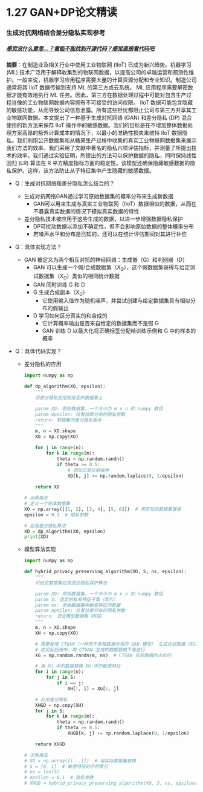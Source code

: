 # 1.27 GAN+DP论文精读

### 生成对抗网络结合差分隐私实现参考

##### <u>感觉没什么意思...？看能不能找到开源代码？感觉直接看代码吧</u>

**摘要**：在制造业及相关行业中使用工业物联网 (IIoT) 已成为新兴趋势。机器学习 (ML) 技术广泛用于解释收集到的物联网数据，以提高公司的卓越运营和预测性维护。一般来说，机器学习应用程序需要大量的计算资源分配和专业知识。制造公司通常将其 IIoT 数据传输到支持 ML 的第三方或云系统。 ML 应用程序需要解密数据才能有效地执行 ML 任务。因此，第三方在数据处理过程中可能对包含生产过程肖像的工业物联网数据内容拥有不可接受的访问权限。 IIoT 数据可能包含隐藏的敏感功能，从而导致公司信息泄露。所有这些担忧都阻止公司与第三方共享其工业物联网数据。本文提出了一种基于生成对抗网络 (GAN) 和差分隐私 (DP) 混合使用的新方法来保存 IIoT 操作中的敏感数据。我们的目标是在不增加整体数据处理方案高昂的额外计算成本的情况下，以最小的准确性损失来维持 IIoT 数据隐私。我们利用公开数据集和从糖果生产过程中收集的真实工业物联网数据集来展示我们方法的效率。我们采用了文献中著名的隐私六项评估指标，并测量了所提出技术的效率。我们通过实验证明，所提出的方法可以保护数据的隐私，同时保持线性回归 (LR) 算法在 R 平方精度指标方面的稳定性。该模型还确保隐藏敏感数据的隐私保护。这样，该方法防止从子特征集中产生隐藏的敏感数据。

- Q：生成对抗网络和差分隐私怎么结合的？
  - 生成对抗网络GAN通过学习原始数据集的概率分布来生成新数据
    - GAN可以用来生成与真实工业物联网（IIoT）数据相似的数据，从而在不暴露真实数据的情况下模拟真实数据的特性
  - 差分隐私技术被应用于这些生成的数据，以进一步增强数据隐私保护
    - DP可扰动数据以添加不确定性，但不会影响原始数据的整体概率分布
    - 若噪声水平和分布是已知的，还可以在统计评估期间对其进行补偿
- Q：具体实现方法？
  - GAN 被定义为两个相互对抗的神经网络：生成器（G）和判别器（D）
    - GAN 可以生成一个假/合成数据集（$X_G$），这个假数据集获得与给定测试数据集（$X_O$）类似的相同统计数据
    - GAN 同时训练 G 和 D
    - G 生成合成副本（$X_G$）
      - 它使用输入值作为随机噪声，并尝试创建与给定数据集具有相似分布的假输出
    - D 学习如何区分真实的和合成的
      - 它计算概率输出是否来自给定的数据集而不是假 G
      - GAN 训练 D 以最大化将正确标签分配给训练示例和 G 中的样本的概率

- Q：具体代码实现？

  - 差分隐私的应用

    ```python
    import numpy as np
    
    def dp_algorithm(XO, epsilon):
        """
        将差分隐私应用到给定的数据集上
    
        param XO: 原始数据集，一个大小为 m x n 的 numpy 数组
        param epsilon: 拉普拉斯分布的隐私参数
        return: 数据集的差分隐私版本
        """
        m, n = XO.shape
        XD = np.copy(XO)
    
        for j in range(n):
            for k in range(m):
                theta = np.random.randn()
                if theta >= 0.5:
                    # 添加拉普拉斯噪声
                    XD[k, j] += np.random.laplace(0, 1/epsilon)
        
        return XD
    
    # 示例用法
    # 定义一个样本数据集
    XO = np.array([[1, 2], [3, 4], [5, 6]])  # 用实际的数据集替换
    epsilon = 0.1  # 隐私参数
    
    # 应用差分隐私算法
    XD = dp_algorithm(XO, epsilon)
    print(XD)
    ```

  - 模型算法实现

    ```python
    import numpy as np
    
    def hybrid_privacy_preserving_algorithm(XO, S, ns, epsilon):
        """
        对给定数据集应用混合隐私保护算法
    
        param XO: 原始数据集，一个大小为 m x n 的 numpy 数组
        param S: 选定的私有特征子集（索引）
        param ns: 原始数据集中敏感特征的数量
        param epsilon: 拉普拉斯分布的隐私参数
        return: 混合模型数据集 XHGD
        """
        m, n = XO.shape
        XH = np.copy(XO)
    
        # 需要使用 CTGAN（一种用于表格数据分布的 GAN 模型） 生成合成数据（XG）
        # 在实际应用中，用 CTGAN 生成的数据替换下面这行
        XG = np.random.randn(m, ns)  # CTGAN 生成数据的占位符
    
        # 用 XG 中的数据替换 XH 中的敏感特征
        for i in range(n):
            for j in S:
                if i == j:
                    XH[:, i] = XG[:, j]
    
        # 应用差分隐私
        XHGD = np.copy(XH)
        for j in S:
            for k in range(m):
                theta = np.random.randn()
                if theta >= 0.5:
                    XHGD[k, j] += np.random.laplace(0, 1/epsilon)
    
        return XHGD
    
    # 示例用法
    # XO = np.array([[...]])  # 用实际数据集替换
    # S = [0, 1]  # 敏感特征的示例索引
    # ns = len(S)
    # epsilon = 0.1  # 隐私参数
    # XHGD = hybrid_privacy_preserving_algorithm(XO, S, ns, epsilon)
    ```

    